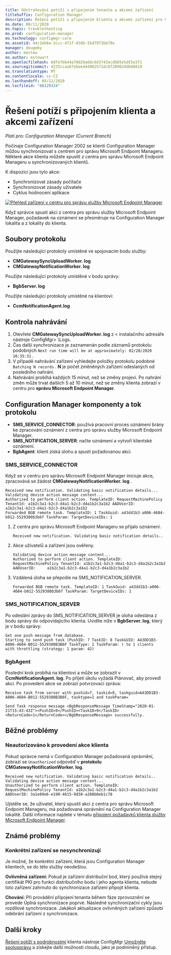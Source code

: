 ```yaml
---
title: Odstraňování potíží s připojením tenanta a akcemi zařízení
titleSuffix: Configuration Manager
description: Řešení potíží s připojením klienta a akcemi zařízení pro Configuration Manager
ms.date: 08/11/2020
ms.topic: troubleshooting
ms.prod: configuration-manager
ms.technology: configmgr-core
ms.assetid: 44c2eb8a-3ccc-471f-838b-55d7971bb79e
manager: dougeby
author: mestew
ms.author: mstewart
ms.openlocfilehash: 6dfe7bb44a70d26a68c6d3743ecdb05e5d55e3f1
ms.sourcegitcommit: d225ccaa67ebee444002571dc8f289624db80d10
ms.translationtype: MT
ms.contentlocale: cs-CZ
ms.lasthandoff: 08/12/2020
ms.locfileid: "88129324"
---
```

# <a name="troubleshooting-tenant-attach-and-device-actions"></a>Řešení potíží s připojením klienta a akcemi zařízení

*Platí pro: Configuration Manager (Current Branch)*

Počínaje Configuration Manager 2002 se klienti Configuration Manager můžou synchronizovat s centrem pro správu Microsoft Endpoint Manageru. Některé akce klienta můžete spustit z centra pro správu Microsoft Endpoint Manageru u synchronizovaných klientů.

K dispozici jsou tyto akce:
- Synchronizovat zásady počítače
- Synchronizovat zásady uživatele
- Cyklus hodnocení aplikace


[![Přehled zařízení v centru pro správu služby Microsoft Endpoint Manager](./media/3555758-device-overview-actions.png)](./media/3555758-device-overview-actions.png#lightbox)
  
Když správce spustí akci z centra pro správu služby Microsoft Endpoint Manager, požadavek na oznámení se přesměruje na Configuration Manager lokalita a z lokality do klienta.

## <a name="log-files"></a>Soubory protokolu

Použijte následující protokoly umístěné ve spojovacím bodu služby:

- **CMGatewaySyncUploadWorker. log**
- **CMGatewayNotificationWorker. log**

Použijte následující protokoly umístěné v bodu správy:

- **BgbServer. log**

Použijte následující protokoly umístěné na klientovi:

- **CcmNotificationAgent.log**

## <a name="review-your-upload"></a><a name="bkmk_review"></a>Kontrola nahrávání

1. Otevřete **CMGatewaySyncUploadWorker. log** z &lt; instalačního adresáře nástroje ConfigMgr> \Logs.
1. Čas další synchronizace je zaznamenán podle záznamů protokolu podobných `Next run time will be at approximately: 02/28/2020 16:35:31` .
1. V případě nahrávání zařízení vyhledejte položky protokolu podobné `Batching N records` . **N** je počet změněných zařízení odeslaných od posledního nahrání.
1. Nahrávání probíhá každých 15 minut, než se změny projeví. Po nahrání změn může trvat dalších 5 až 10 minut, než se změny klienta zobrazí v centru pro **správu Microsoft Endpoint Manager**.


## <a name="configuration-manager-components-and-log-flow"></a>Configuration Manager komponenty a tok protokolu

- **SMS_SERVICE_CONNECTOR**: používá pracovní proces oznámení brány ke zpracování oznámení z centra pro správu služby Microsoft Endpoint Manager.
- **SMS_NOTIFICATION_SERVER**: načte oznámení a vytvoří klientské oznámení.
- **BgbAgent**: klient získá úlohu a spustí požadovanou akci.

### <a name="sms_service_connector"></a>SMS_SERVICE_CONNECTOR

Když se v centru pro správu Microsoft Endpoint Manager iniciuje akce, zpracovává se žádost **CMGatewayNotificationWorker. log** .  

```text
Received new notification. Validating basic notification details...
Validating device action message content...
Authorized to perform client action. TemplateID: RequestMachinePolicy TenantId: a1b2c3a1-b2c3-d4a1-b2c3-d4a1b2c3a1b2 AADUserID:     a1b2c3a1-b2c3-d4a1-b2c3-d4a1b2c3a1b2
Forwarded BGB remote task. TemplateID: 1 TaskGuid: a43dd1b3-a006-4604-b012-5529380b3b6f TaskParam: TargetDeviceIDs: 1  
```
 
1. Z centra pro správu Microsoft Endpoint Manageru se přijalo oznámení.

   ```text
   Received new notification. Validating basic notification details..
   ```

1. Akce uživatelů a zařízení jsou ověřeny.

   ```text
   Validating device action message content... 
   Authorized to perform client action. TemplateID: RequestMachinePolicy TenantId: a1b2c3a1-b2c3-d4a1-b2c3-d4a1b2c3a1b2 AADUserID:     a1b2c3a1-b2c3-d4a1-b2c3-d4a1b2c3a1b2
   ```

1. Vzdálená úloha se přepošle na SMS_NOTIFICATION_SERVER.

    ```text
   Forwarded BGB remote task. TemplateID: 1 TaskGuid: a43dd1b3-a006-4604-b012-5529380b3b6f TaskParam: TargetDeviceIDs: 1  
    ```


### <a name="sms_notification_server"></a>SMS_NOTIFICATION_SERVER

Po odeslání zprávy do SMS_NOTIFICATION_SERVER je úloha odeslána z bodu správy do odpovídajícího klienta. Uvidíte níže v **BgbServer. log**, který je v bodu správy:

```text
Get one push message from database.
Starting to send push task (PushID: 7 TaskID: 8 TaskGUID: A43DD1B3-A006-4604-B012-5529380B3B6F TaskType: 1 TaskParam: ) to 1 clients  with throttling (strategy: 1 param: 42)
```

### <a name="bgbagent"></a>BgbAgent

Poslední krok probíhá na klientovi a může se zobrazit v **CcmNotificationAgent. log**. Po přijetí úkolu vyžádá Plánovač, aby provedl akci. Po provedení akce se zobrazí potvrzovací zpráva:

```text
Receive task from server with pushid=7, taskid=8, taskguid=A43DD1B3-A006-4604-B012-5529380B3B6F, tasktype=1 and taskParam=

Send Task response message <BgbResponseMessage TimeStamp="2020-01-21T15:43:43Z"><PushID>8</PushID><TaskID>9</TaskID><ReturnCode>1</ReturnCode></BgbResponseMessage> successfully.
```

## <a name="common-issues"></a>Běžné problémy

### <a name="unauthorized-to-perform-client-action"></a><a name="bkmk_noauth"></a>Neautorizováno k provedení akce klienta

Pokud správce nemá v Configuration Manager požadovaná oprávnění, zobrazí se `Unauthorized` odpověď v **protokolu CMGatewayNotificationWorker. log**.

```text
Received new notification. Validating basic notification details..
Validating device action message content...
Unauthorized to perform client action. TemplateID: RequestMachinePolicy TenantId: a1b2c3a1-b2c3-d4a1-b2c3-d4a1b2c3a1b2 AADUserID: 3a1e89e6-e190-4615-9d38-a208b0eb1c78
```  

Ujistěte se, že uživatel, který spustil akci z centra pro správu Microsoft Endpoint Manageru, má požadovaná oprávnění na Configuration Manager lokalitě. Další informace najdete v tématu [připojení požadavků klienta služby Microsoft Endpoint Manager](device-sync-actions.md#prerequisites).

## <a name="known-issues"></a>Známé problémy

### <a name="specific-devices-dont-synchronize"></a>Konkrétní zařízení se nesynchronizují

<!--7099564-->
Je možné, že konkrétní zařízení, která jsou Configuration Manager klientech, se do této služby neodešlou.

**Ovlivněná zařízení:** Pokud je zařízení distribuční bod, který používá stejný certifikát PKI pro funkci distribučního bodu i jeho agenta klienta, nebude toto zařízení zahrnuto do synchronizace zařízení připojit klienta.

**Chování:** Při provádění připojení tenanta během fáze zprovoznění se provede Úplná synchronizace poprvé. Následné synchronizační cykly jsou rozdílové synchronizace. Jakákoli aktualizace ovlivněných zařízení způsobí odebrání zařízení z synchronizace.


## <a name="next-steps"></a>Další kroky

[Řešení potíží s podrobnostmi](troubleshoot-client-details.md) 
 klienta nástroje ConfigMgr [Umožněte spolusprávu](../comanage/overview.md) a získejte další možnosti cloudu, jako je podmíněný přístup.
